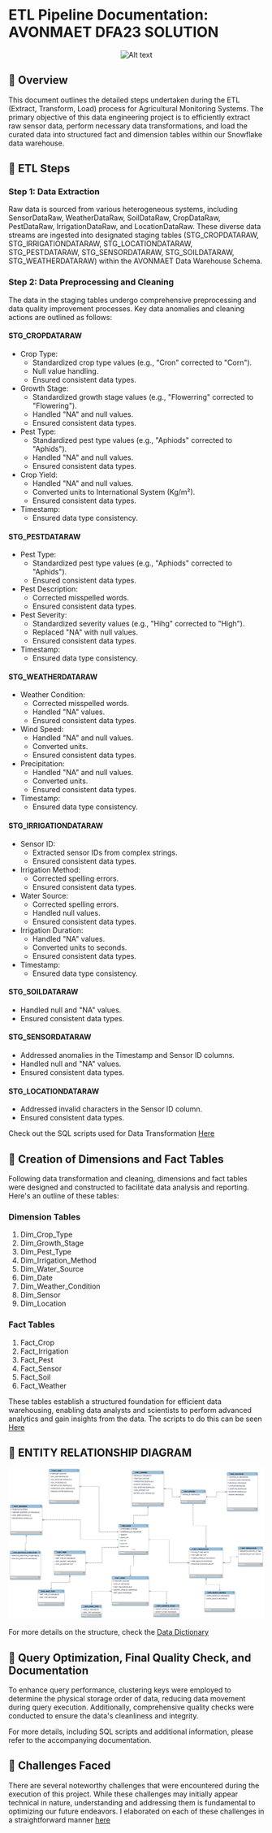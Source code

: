 # ETL Pipeline Documentation: AVONMAET DFA23 SOLUTION

<p align="center" > <img  src="https://github.com/Ebuka456/DE_ETL_DATAFEST2023/blob/main/DE_ETL_DATAFEST2023/ETL.png" alt="Alt text" style= "width: 700px; height: 350px"/></p>

## 📘 Overview
This document outlines the detailed steps undertaken during the ETL (Extract, Transform, Load) process for Agricultural Monitoring Systems. The primary objective of this data engineering project is to efficiently extract raw sensor data, perform necessary data transformations, and load the curated data into structured fact and dimension tables within our Snowflake data warehouse.

## 📘 ETL Steps

### Step 1: Data Extraction
Raw data is sourced from various heterogeneous systems, including SensorDataRaw, WeatherDataRaw, SoilDataRaw, CropDataRaw, PestDataRaw, IrrigationDataRaw, and LocationDataRaw. These diverse data streams are ingested into designated staging tables (STG_CROPDATARAW, STG_IRRIGATIONDATARAW, STG_LOCATIONDATARAW, STG_PESTDATARAW, STG_SENSORDATARAW, STG_SOILDATARAW, STG_WEATHERDATARAW) within the AVONMAET Data Warehouse Schema.

### Step 2: Data Preprocessing and Cleaning
The data in the staging tables undergo comprehensive preprocessing and data quality improvement processes. Key data anomalies and cleaning actions are outlined as follows:

#### STG_CROPDATARAW
- Crop Type:
  - Standardized crop type values (e.g., "Cron" corrected to "Corn").
  - Null value handling.
  - Ensured consistent data types.
- Growth Stage:
  - Standardized growth stage values (e.g., "Flowerring" corrected to "Flowering").
  - Handled "NA" and null values.
  - Ensured consistent data types.
- Pest Type:
  - Standardized pest type values (e.g., "Aphiods" corrected to "Aphids").
  - Handled "NA" and null values.
  - Ensured consistent data types.
- Crop Yield:
  - Handled "NA" and null values.
  - Converted units to International System (Kg/m²).
  - Ensured consistent data types.
- Timestamp:
  - Ensured data type consistency.

#### STG_PESTDATARAW
- Pest Type:
  - Standardized pest type values (e.g., "Aphiods" corrected to "Aphids").
  - Ensured consistent data types.
- Pest Description:
  - Corrected misspelled words.
  - Ensured consistent data types.
- Pest Severity:
  - Standardized severity values (e.g., "Hihg" corrected to "High").
  - Replaced "NA" with null values.
  - Ensured consistent data types.
- Timestamp:
  - Ensured data type consistency.

#### STG_WEATHERDATARAW
- Weather Condition:
  - Corrected misspelled words.
  - Handled "NA" values.
  - Ensured consistent data types.
- Wind Speed:
  - Handled "NA" and null values.
  - Converted units.
  - Ensured consistent data types.
- Precipitation:
  - Handled "NA" and null values.
  - Converted units.
  - Ensured consistent data types.
- Timestamp:
  - Ensured data type consistency.

#### STG_IRRIGATIONDATARAW
- Sensor ID:
  - Extracted sensor IDs from complex strings.
  - Ensured consistent data types.
- Irrigation Method:
  - Corrected spelling errors.
  - Ensured consistent data types.
- Water Source:
  - Corrected spelling errors.
  - Handled null values.
  - Ensured consistent data types.
- Irrigation Duration:
  - Handled "NA" values.
  - Converted units to seconds.
  - Ensured consistent data types.
- Timestamp:
  - Ensured data type consistency.

#### STG_SOILDATARAW
- Handled null and "NA" values.
- Ensured consistent data types.

#### STG_SENSORDATARAW
- Addressed anomalies in the Timestamp and Sensor ID columns.
- Handled null and "NA" values.
- Ensured consistent data types.

#### STG_LOCATIONDATARAW
- Addressed invalid characters in the Sensor ID column.
- Ensured consistent data types.

Check out the SQL scripts used for Data Transformation [Here](https://github.com/Ebuka456/AVONMAET-DFA23-DE-SOLUTION/blob/main/DE_ETL_DATAFEST2023/ETL%20DOCUMENTATION.sql)

## 📘 Creation of Dimensions and Fact Tables
Following data transformation and cleaning, dimensions and fact tables were designed and constructed to facilitate data analysis and reporting. Here's an outline of these tables:

### Dimension Tables
1. Dim_Crop_Type
2. Dim_Growth_Stage
3. Dim_Pest_Type
4. Dim_Irrigation_Method
5. Dim_Water_Source
6. Dim_Date
7. Dim_Weather_Condition
8. Dim_Sensor
9. Dim_Location

### Fact Tables
1. Fact_Crop
2. Fact_Irrigation
3. Fact_Pest
4. Fact_Sensor
5. Fact_Soil
6. Fact_Weather

These tables establish a structured foundation for efficient data warehousing, enabling data analysts and scientists to perform advanced analytics and gain insights from the data. The scripts to do this can be seen [Here](https://github.com/Ebuka456/AVONMAET-DFA23-DE-SOLUTION/blob/main/DE_ETL_DATAFEST2023/ETL%20DOCUMENTATION.sql)

## 📘 ENTITY RELATIONSHIP DIAGRAM

![](https://github.com/Ebuka456/AVONMAET-DFA23-DE-SOLUTION/blob/main/DE_ETL_DATAFEST2023/ERD.png)

For more details on the structure, check the [Data Dictionary](https://github.com/Ebuka456/AVONMAET-DFA23-DE-SOLUTION/blob/main/DE_ETL_DATAFEST2023/DATA%20DICTIONARY%20FOR%20DE%20DFA%20DATATHON.pdf)


## 📘 Query Optimization, Final Quality Check, and Documentation
To enhance query performance, clustering keys were employed to determine the physical storage order of data, reducing data movement during query execution. Additionally, comprehensive quality checks were conducted to ensure the data's cleanliness and integrity.

For more details, including SQL scripts and additional information, please refer to the accompanying documentation.

## 📘 Challenges Faced
There are several noteworthy challenges that were encountered during the execution of this project. While these challenges may initially appear technical in nature, understanding and addressing them is fundamental to optimizing our future endeavors. I elaborated on each of these challenges in a straightforward manner [here](https://github.com/Ebuka456/AVONMAET-DFA23-DE-SOLUTION/blob/main/DE_ETL_DATAFEST2023/CHALLENGES%20FACED.pdf)


